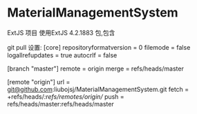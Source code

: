 # MaterialManagementSystem
ExtJS 项目
使用ExtJS 4.2.1883 包,包含

git pull
设置:
[core]
	repositoryformatversion = 0
	filemode = false
	logallrefupdates = true
	autocrlf = false

  
 [branch "master"]
	remote = origin
	merge = refs/heads/master
	
[remote "origin"]
	url = git@github.com:liubojsj/MaterialManagementSystem.git
	fetch = +refs/heads/*:refs/remotes/origin/*
	push = refs/heads/master:refs/heads/master
